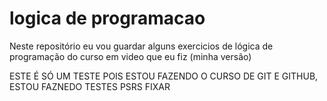# logica de programacao
 Neste repositório eu vou guardar alguns exercicios de lógica de programação do curso em video que eu fiz (minha versão)


ESTE É SÓ UM TESTE POIS ESTOU FAZENDO O CURSO DE GIT E GITHUB, ESTOU FAZNEDO TESTES PSRS FIXAR

